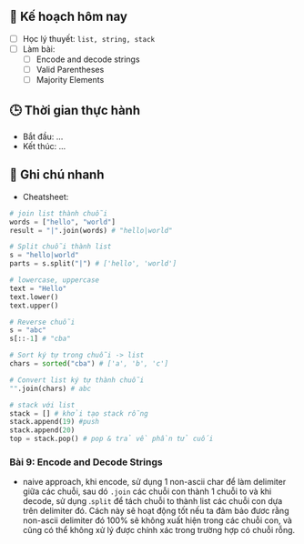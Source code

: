 ## 🎯 Kế hoạch hôm nay
- [ ] Học lý thuyết: `list, string, stack`
- [ ] Làm bài:
  - [ ] Encode and decode strings
  - [ ] Valid Parentheses
  - [ ] Majority Elements

## 🕒 Thời gian thực hành
- Bắt đầu: ...
- Kết thúc: ...

## 🧠 Ghi chú nhanh
- Cheatsheet: 
```python
# join list thành chuỗi
words = ["hello", "world"]
result = "|".join(words) # "hello|world"

# Split chuỗi thành list
s = "hello|world"
parts = s.split("|") # ['hello', 'world']

# lowercase, uppercase
text = "Hello"
text.lower()
text.upper()

# Reverse chuỗi
s = "abc"
s[::-1] # "cba"

# Sort ký tự trong chuỗi -> list 
chars = sorted("cba") # ['a', 'b', 'c']

# Convert list ký tự thành chuỗi
"".join(chars) # abc

# stack với list
stack = [] # khởi tạo stack rỗng 
stack.append(19) #push
stack.append(20)
top = stack.pop() # pop & trả về phần tử cuối 
```


### Bài 9: Encode and Decode Strings
- naive approach, khi encode, sử dụng 1 non-ascii char để làm delimiter giữa các chuỗi, sau dó `.join` các chuỗi con thành 1 chuỗi to và khi decode, sử dụng .`split` để tách chuỗi to thành list các chuỗi con dựa trên delimiter đó. Cách này sẽ hoạt động tốt nếu ta đảm bảo đươc rằng non-ascii delimiter đó 100% sẽ không xuất hiện trong các chuỗi con, và cũng có thể không xử lý được chính xác trong trường hợp có chuỗi rỗng. 